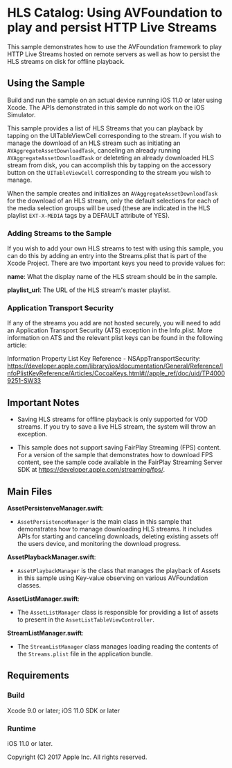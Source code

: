# HLS Catalog: Using AVFoundation to play and persist HTTP Live Streams

This sample demonstrates how to use the AVFoundation framework to play HTTP Live Streams hosted on remote servers as well as how to persist the HLS streams on disk for offline playback.

## Using the Sample

Build and run the sample on an actual device running iOS 11.0 or later using Xcode.  The APIs demonstrated in this sample do not work on the iOS Simulator.

This sample provides a list of HLS Streams that you can playback by tapping on the UITableViewCell corresponding to the stream.  If you wish to manage the download of an HLS stream such as initiating an `AVAggregateAssetDownloadTask`, canceling an already running `AVAggregateAssetDownloadTask` or deleteting an already downloaded HLS stream from disk, you can accomplish this by tapping on the accessory button on the `UITableViewCell` corresponding to the stream you wish to manage.

When the sample creates and initializes an `AVAggregateAssetDownloadTask` for the download of an HLS stream, only the default selections for each of the media selection groups will be used (these are indicated in the HLS playlist `EXT-X-MEDIA` tags by a DEFAULT attribute of YES).

### Adding Streams to the Sample

If you wish to add your own HLS streams to test with using this sample, you can do this by adding an entry into the Streams.plist that is part of the Xcode Project.  There are two important keys you need to provide values for:

__name__: What the display name of the HLS stream should be in the sample.

__playlist_url__: The URL of the HLS stream's master playlist.

### Application Transport Security

If any of the streams you add are not hosted securely, you will need to add an Application Transport Security (ATS) exception in the Info.plist.  More information on ATS and the relevant plist keys can be found in the following article:

Information Property List Key Reference - NSAppTransportSecurity: <https://developer.apple.com/library/ios/documentation/General/Reference/InfoPlistKeyReference/Articles/CocoaKeys.html#//apple_ref/doc/uid/TP40009251-SW33>

## Important Notes

* Saving HLS streams for offline playback is only supported for VOD streams.  If you try to save a live HLS stream, the system will throw an exception.

* This sample does not support saving FairPlay Streaming (FPS) content.  For a version of the sample that demonstrates how to download FPS content, see the sample code available in the FairPlay Streaming Server SDK at <https://developer.apple.com/streaming/fps/>.

## Main Files

__AssetPersistenveManager.swift__: 

- `AssetPersistenceManager` is the main class in this sample that demonstrates how to manage downloading HLS streams.  It includes APIs for starting and canceling downloads, deleting existing assets off the users device, and monitoring the download progress.

__AssetPlaybackManager.swift__:

- `AssetPlaybackManager` is the class that manages the playback of Assets in this sample using Key-value observing on various AVFoundation classes.

__AssetListManager.swift__:

- The `AssetListManager` class is responsible for providing a list of assets to present in the `AssetListTableViewController`.

__StreamListManager.swift__:

- The `StreamListManager` class manages loading reading the contents of the `Streams.plist` file in the application bundle.
 
## Requirements

### Build

Xcode 9.0 or later; iOS 11.0 SDK or later

### Runtime

iOS 11.0 or later.

Copyright (C) 2017 Apple Inc. All rights reserved.
